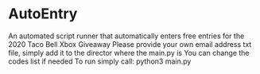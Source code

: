 # AutoEntry
An automated script runner that automatically enters free entries for the 2020 Taco Bell Xbox Giveaway 
Please provide your own email address txt file, simply add it to the director where the main.py is
You can change the codes list if needed
To run simply call: python3 main.py
